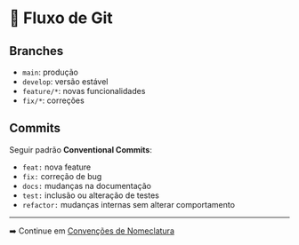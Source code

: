 # 🌱 Fluxo de Git

## Branches
- `main`: produção
- `develop`: versão estável
- `feature/*`: novas funcionalidades
- `fix/*`: correções

## Commits
Seguir padrão **Conventional Commits**:
- `feat:` nova feature
- `fix:` correção de bug
- `docs:` mudanças na documentação
- `test:` inclusão ou alteração de testes
- `refactor:` mudanças internas sem alterar comportamento

---

➡️ Continue em [Convenções de Nomeclatura](./convencoes-nomeclatura.md)
